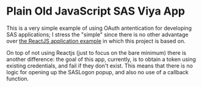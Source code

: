 # Plain Old JavaScript SAS Viya App

This is a very simple example of using OAuth antentication for
developing SAS applications; I stress the "simple" since there is no
other advantage over [the ReactJS application
example](https://communities.sas.com/t5/SAS-Communities-Library/SAS-Authentication-for-ReactJS-based-applications/ta-p/776687)
in which this project is based on.

On top of not using Reactjs (just to focus on the bare minimum) there
is another difference: the goal of this app, currently, is to obtain a
token using existing credentials, and fail if they don't exist. This
means that there is no logic for opening up the SASLogon popup, and
also no use of a callback function.

